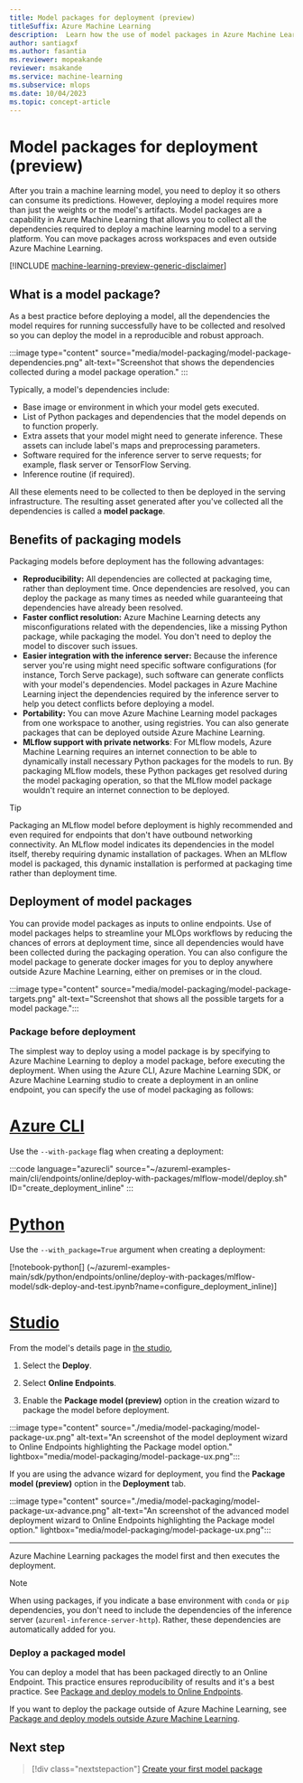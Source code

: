 ```yaml
---
title: Model packages for deployment (preview)
titleSuffix: Azure Machine Learning
description:  Learn how the use of model packages in Azure Machine Learning is useful for deploying models in a reliable and reproducible way.
author: santiagxf
ms.author: fasantia
ms.reviewer: mopeakande
reviewer: msakande
ms.service: machine-learning
ms.subservice: mlops
ms.date: 10/04/2023
ms.topic: concept-article
---
```


# Model packages for deployment (preview)

After you train a machine learning model, you need to deploy it so others can consume its predictions. However, deploying a model requires more than just the weights or the model's artifacts. Model packages are a capability in Azure Machine Learning that allows you to collect all the dependencies required to deploy a machine learning model to a serving platform. You can move packages across workspaces and even outside Azure Machine Learning.

[!INCLUDE [machine-learning-preview-generic-disclaimer](includes/machine-learning-preview-generic-disclaimer.md)]

## What is a model package?

As a best practice before deploying a model, all the dependencies the model requires for running successfully have to be collected and resolved so you can deploy the model in a reproducible and robust approach.

:::image type="content" source="media/model-packaging/model-package-dependencies.png" alt-text="Screenshot that shows the dependencies collected during a model package operation." :::

Typically, a model's dependencies include:

* Base image or environment in which your model gets executed.
* List of Python packages and dependencies that the model depends on to function properly.
* Extra assets that your model might need to generate inference. These assets can include label's maps and preprocessing parameters.
* Software required for the inference server to serve requests; for example, flask server or TensorFlow Serving.
* Inference routine (if required).

All these elements need to be collected to then be deployed in the serving infrastructure. The resulting asset generated after you've collected all the dependencies is called a **model package**.


## Benefits of packaging models

Packaging models before deployment has the following advantages:

* **Reproducibility:** All dependencies are collected at packaging time, rather than deployment time. Once dependencies are resolved, you can deploy the package as many times as needed while guaranteeing that dependencies have already been resolved.
* **Faster conflict resolution:** Azure Machine Learning detects any misconfigurations related with the dependencies, like a missing Python package, while packaging the model. You don't need to deploy the model to discover such issues.
* **Easier integration with the inference server:** Because the inference server you're using might need specific software configurations (for instance, Torch Serve package), such software can generate conflicts with your model's dependencies. Model packages in Azure Machine Learning inject the dependencies required by the inference server to help you detect conflicts before deploying a model.
* **Portability:** You can move Azure Machine Learning model packages from one workspace to another, using registries. You can also generate packages that can be deployed outside Azure Machine Learning.
* **MLflow support with private networks**: For MLflow models, Azure Machine Learning requires an internet connection to be able to dynamically install necessary Python packages for the models to run. By packaging MLflow models, these Python packages get resolved during the model packaging operation, so that the MLflow model package wouldn't require an internet connection to be deployed.

> [!TIP] 
> Packaging an MLflow model before deployment is highly recommended and even required for endpoints that don't have outbound networking connectivity. An MLflow model indicates its dependencies in the model itself, thereby requiring dynamic installation of packages. When an MLflow model is packaged, this dynamic installation is performed at packaging time rather than deployment time.

## Deployment of model packages

You can provide model packages as inputs to online endpoints. Use of model packages helps to streamline your MLOps workflows by reducing the chances of errors at deployment time, since all dependencies would have been collected during the packaging operation. You can also configure the model package to generate docker images for you to deploy anywhere outside Azure Machine Learning, either on premises or in the cloud.

:::image type="content" source="media/model-packaging/model-package-targets.png" alt-text="Screenshot that shows all the possible targets for a model package.":::

### Package before deployment

The simplest way to deploy using a model package is by specifying to Azure Machine Learning to deploy a model package, before executing the deployment. When using the Azure CLI, Azure Machine Learning SDK, or Azure Machine Learning studio to create a deployment in an online endpoint, you can specify the use of model packaging as follows:

# [Azure CLI](#tab/cli)

Use the `--with-package` flag when creating a deployment:

:::code language="azurecli" source="~/azureml-examples-main/cli/endpoints/online/deploy-with-packages/mlflow-model/deploy.sh" ID="create_deployment_inline" :::

# [Python](#tab/sdk)

Use the `--with_package=True` argument when creating a deployment:

[!notebook-python[] (~/azureml-examples-main/sdk/python/endpoints/online/deploy-with-packages/mlflow-model/sdk-deploy-and-test.ipynb?name=configure_deployment_inline)]

# [Studio](#tab/studio)

From the model's details page in [the studio](https://ml.azure.com),

1. Select the **Deploy**.

1. Select **Online Endpoints**. 

1. Enable the **Package model (preview)** option in the creation wizard to package the model before deployment.

:::image type="content" source="./media/model-packaging/model-package-ux.png" alt-text="An screenshot of the model deployment wizard to Online Endpoints highlighting the Package model option." lightbox="media/model-packaging/model-package-ux.png":::

If you are using the advance wizard for deployment, you find the **Package model (preview)** option in the **Deployment** tab.

:::image type="content" source="./media/model-packaging/model-package-ux-advance.png" alt-text="An screenshot of the advanced model deployment wizard to Online Endpoints highlighting the Package model option." lightbox="media/model-packaging/model-package-ux.png":::

---

Azure Machine Learning packages the model first and then executes the deployment.

> [!NOTE]
> When using packages, if you indicate a base environment with `conda` or `pip` dependencies, you don't need to include the dependencies of the inference server (`azureml-inference-server-http`). Rather, these dependencies are automatically added for you.

### Deploy a packaged model

You can deploy a model that has been packaged directly to an Online Endpoint. This practice ensures reproducibility of results and it's a best practice. See [Package and deploy models to Online Endpoints](how-to-package-models-moe.md).

If you want to deploy the package outside of Azure Machine Learning, see [Package and deploy models outside Azure Machine Learning](how-to-package-models-app-service.md).

## Next step

> [!div class="nextstepaction"]
> [Create your first model package](how-to-package-models.md)
